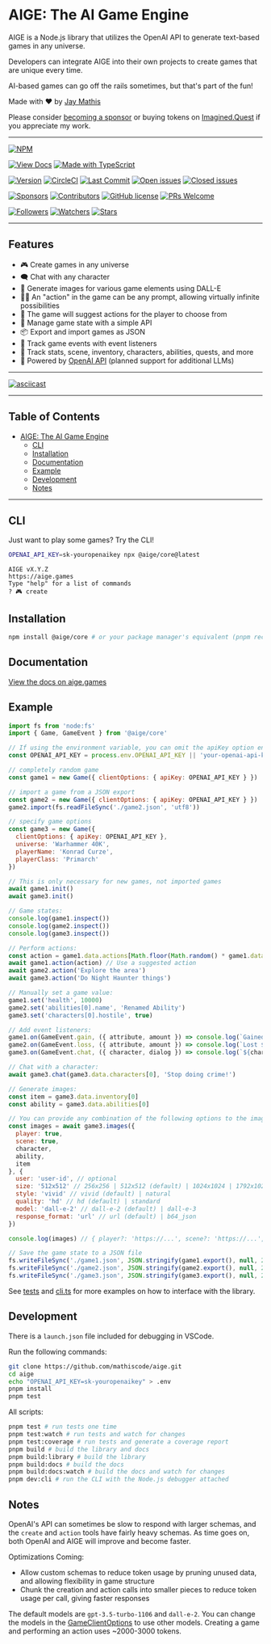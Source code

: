 <!-- markdown-lint-disable MD014 -->

# AIGE: The AI Game Engine

AIGE is a Node.js library that utilizes the OpenAI API to generate text-based games in any universe.

Developers can integrate AIGE into their own projects to create games that are unique every time.

AI-based games can go off the rails sometimes, but that's part of the fun!

Made with ❤️ by [Jay Mathis](https://github.com/mathiscode)

Please consider [becoming a sponsor](https://github.com/sponsors/mathiscode) or buying tokens on [Imagined.Quest](https://imagined.quest) if you appreciate my work.

---

[![NPM](https://nodei.co/npm/@aige/core.png?downloads=true&downloadRank=true&stars=true)](https://www.npmjs.com/package/@aige/core)

[![View Docs](https://img.shields.io/badge/view-docs-blue?style=for-the-badge)](https://aige.games)
[![Made with TypeScript](https://img.shields.io/badge/made_with-typescript-blue?style=for-the-badge)](https://www.typescriptlang.org)

[![Version](https://img.shields.io/github/package-json/v/mathiscode/aige?color=success)](https://www.npmjs.com/package/@aige/core)
[![CircleCI](https://img.shields.io/circleci/build/github/mathiscode/aige/master)](https://app.circleci.com/pipelines/github/mathiscode/aige)
[![Last Commit](https://img.shields.io/github/last-commit/mathiscode/aige.svg)](https://github.com/mathiscode/aige/commit/master)
[![Open issues](https://img.shields.io/github/issues/mathiscode/aige.svg)](https://github.com/mathiscode/aige/issues)
[![Closed issues](https://img.shields.io/github/issues-closed/mathiscode/aige.svg)](https://github.com/mathiscode/aige/issues?q=is%3Aissue+is%3Aclosed)

[![Sponsors](https://img.shields.io/github/sponsors/mathiscode?color=red)](https://github.com/sponsors/mathiscode)
[![Contributors](https://img.shields.io/github/contributors/mathiscode/aige?color=yellow)](https://github.com/mathiscode/aige/graphs/contributors)
[![GitHub license](https://img.shields.io/badge/license-MIT-blue)](https://github.com/mathiscode/aige/blob/master/LICENSE)
[![PRs Welcome](https://img.shields.io/badge/PRs-welcome-blue.svg)](https://github.com/mathiscode/aige/compare)

[![Followers](https://img.shields.io/github/followers/mathiscode?style=social)](https://github.com/mathiscode)
[![Watchers](https://img.shields.io/github/watchers/mathiscode/aige?style=social)](https://github.com/mathiscode/aige)
[![Stars](https://img.shields.io/github/stars/mathiscode/aige?style=social)](https://github.com/mathiscode/aige)

---

## Features <!-- omit in toc -->

- 🎮 Create games in any universe
- 🗨️ Chat with any character
- 🎨 Generate images for various game elements using DALL-E
- 👨‍💻 An "action" in the game can be any prompt, allowing virtually infinite possibilities
- 📝 The game will suggest actions for the player to choose from
- 🧠 Manage game state with a simple API
- 📦 Export and import games as JSON
- 🚨 Track game events with event listeners
- 🧰 Track stats, scene, inventory, characters, abilities, quests, and more
- 🤖 Powered by [OpenAI API](https://platform.openai.com/docs/overview) (planned support for additional LLMs)

---

[![asciicast](https://asciinema.org/a/gGtxwT35JjXwR6qv7yMmB7K53.svg)](https://asciinema.org/a/gGtxwT35JjXwR6qv7yMmB7K53)

---

## Table of Contents <!-- omit in toc -->

- [AIGE: The AI Game Engine](#aige-the-ai-game-engine)
  - [CLI](#cli)
  - [Installation](#installation)
  - [Documentation](#documentation)
  - [Example](#example)
  - [Development](#development)
  - [Notes](#notes)

---

## CLI

Just want to play some games? Try the CLI!

```sh
OPENAI_API_KEY=sk-youropenaikey npx @aige/core@latest
```

```text
AIGE vX.Y.Z
https://aige.games
Type "help" for a list of commands
? 🎮 create
```

## Installation

```sh
npm install @aige/core # or your package manager's equivalent (pnpm recommended)
```

## Documentation

[View the docs on aige.games](https://aige.games)

## Example

```js
import fs from 'node:fs'
import { Game, GameEvent } from '@aige/core'

// If using the environment variable, you can omit the apiKey option entirely
const OPENAI_API_KEY = process.env.OPENAI_API_KEY || 'your-openai-api-key'

// completely random game
const game1 = new Game({ clientOptions: { apiKey: OPENAI_API_KEY } }) 

// import a game from a JSON export
const game2 = new Game({ clientOptions: { apiKey: OPENAI_API_KEY } })
game2.import(fs.readFileSync('./game2.json', 'utf8'))

// specify game options
const game3 = new Game({
  clientOptions: { apiKey: OPENAI_API_KEY },
  universe: 'Warhammer 40K',
  playerName: 'Konrad Curze',
  playerClass: 'Primarch'
})

// This is only necessary for new games, not imported games
await game1.init()
await game3.init()

// Game states:
console.log(game1.inspect())
console.log(game2.inspect())
console.log(game3.inspect())

// Perform actions:
const action = game1.data.actions[Math.floor(Math.random() * game1.data.actions.length)]
await game1.action(action) // Use a suggested action
await game2.action('Explore the area')
await game3.action('Do Night Haunter things')

// Manually set a game value:
game1.set('health', 10000)
game2.set('abilities[0].name', 'Renamed Ability')
game3.set('characters[0].hostile', true)

// Add event listeners:
game1.on(GameEvent.gain, ({ attribute, amount }) => console.log(`Gained ${amount} ${attribute}`))
game2.on(GameEvent.loss, ({ attribute, amount }) => console.log(`Lost ${amount} ${attribute}`))
game3.on(GameEvent.chat, ({ character, dialog }) => console.log(`${character.name}: ${dialog}`))

// Chat with a character:
await game3.chat(game3.data.characters[0], 'Stop doing crime!')

// Generate images:
const item = game3.data.inventory[0]
const ability = game3.data.abilities[0]

// You can provide any combination of the following options to the images method:
const images = await game3.images({
  player: true,
  scene: true, 
  character,
  ability,
  item
}, {
  user: 'user-id', // optional
  size: '512x512' // 256x256 | 512x512 (default) | 1024x1024 | 1792x1024 | 1024x1792
  style: 'vivid' // vivid (default) | natural
  quality: 'hd' // hd (default) | standard
  model: 'dall-e-2' // dall-e-2 (default) | dall-e-3
  response_format: 'url' // url (default) | b64_json
})

console.log(images) // { player?: 'https://...', scene?: 'https://...', character?: 'https://...', ability?: 'https://...', item?: 'https://...' }

// Save the game state to a JSON file
fs.writeFileSync('./game1.json', JSON.stringify(game1.export(), null, 2))
fs.writeFileSync('./game2.json', JSON.stringify(game2.export(), null, 2))
fs.writeFileSync('./game3.json', JSON.stringify(game3.export(), null, 2))
```

See [tests](./test) and [cli.ts](./src/cli.ts) for more examples on how to interface with the library.

## Development

There is a `launch.json` file included for debugging in VSCode.

Run the following commands:

```sh
git clone https://github.com/mathiscode/aige.git
cd aige
echo "OPENAI_API_KEY=sk-youropenaikey" > .env
pnpm install
pnpm test
```

All scripts:

```sh
pnpm test # run tests one time
pnpm test:watch # run tests and watch for changes
pnpm test:coverage # run tests and generate a coverage report
pnpm build # build the library and docs
pnpm build:library # build the library
pnpm build:docs # build the docs
pnpm build:docs:watch # build the docs and watch for changes
pnpm dev:cli # run the CLI with the Node.js debugger attached
```

## Notes

OpenAI's API can sometimes be slow to respond with larger schemas, and the `create` and `action` tools have fairly heavy schemas. As time goes on, both OpenAI and AIGE will improve and become faster.

Optimizations Coming:

- Allow custom schemas to reduce token usage by pruning unused data, and allowing flexibility in game structure
- Chunk the creation and action calls into smaller pieces to reduce token usage per call, giving faster responses

The default models are `gpt-3.5-turbo-1106` and `dall-e-2`. You can change the models in the [GameClientOptions](https://aige.games/interfaces/Core.GameClientOptions.html) to use other models. Creating a game and performing an action uses ~2000-3000 tokens.
